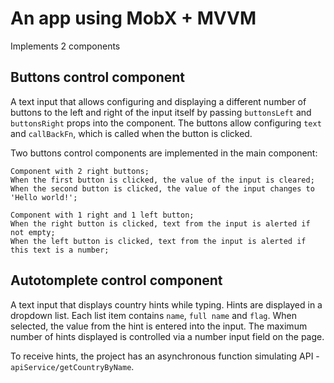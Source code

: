 # An app using MobX + MVVM

Implements 2 components

## Buttons control component
A text input that allows configuring and displaying a different number of buttons to the left and right of the input itself by passing `buttonsLeft` and `buttonsRight` props into the component. The buttons allow configuring `text` and `callBackFn`, which is called when the button is clicked.

Two buttons control components are implemented in the main component:

```
Component with 2 right buttons;
When the first button is clicked, the value of the input is cleared;
When the second button is clicked, the value of the input changes to 'Hello world!';
```
```
Component with 1 right and 1 left button;
When the right button is clicked, text from the input is alerted if not empty;
When the left button is clicked, text from the input is alerted if this text is a number;
```
	
## Autotomplete control component
A text input that displays country hints while typing. Hints are displayed in a dropdown list. Each list item contains `name`, `full name` and `flag`. When selected, the value from the hint is entered into the input. The maximum number of hints displayed is controlled via a number input field on the page.

To receive hints, the project has an asynchronous function simulating API - `apiService/getCountryByName`.

